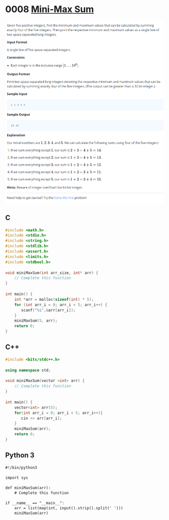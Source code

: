 # 0008 [Mini-Max Sum](https://www.hackerrank.com/challenges/mini-max-sum/problem)

![Problem](zproblem.png)

## C

```c
#include <math.h>
#include <stdio.h>
#include <string.h>
#include <stdlib.h>
#include <assert.h>
#include <limits.h>
#include <stdbool.h>

void miniMaxSum(int arr_size, int* arr) {
    // Complete this function
}

int main() {
    int *arr = malloc(sizeof(int) * 5);
    for (int arr_i = 0; arr_i < 5; arr_i++) {
       scanf("%i",&arr[arr_i]);
    }
    miniMaxSum(5, arr);
    return 0;
}
```

## C++

```cpp
#include <bits/stdc++.h>

using namespace std;

void miniMaxSum(vector <int> arr) {
    // Complete this function
}

int main() {
    vector<int> arr(5);
    for(int arr_i = 0; arr_i < 5; arr_i++){
       cin >> arr[arr_i];
    }
    miniMaxSum(arr);
    return 0;
}
```

## Python 3

```py3
#!/bin/python3

import sys

def miniMaxSum(arr):
    # Complete this function

if __name__ == "__main__":
    arr = list(map(int, input().strip().split(' ')))
    miniMaxSum(arr)
```